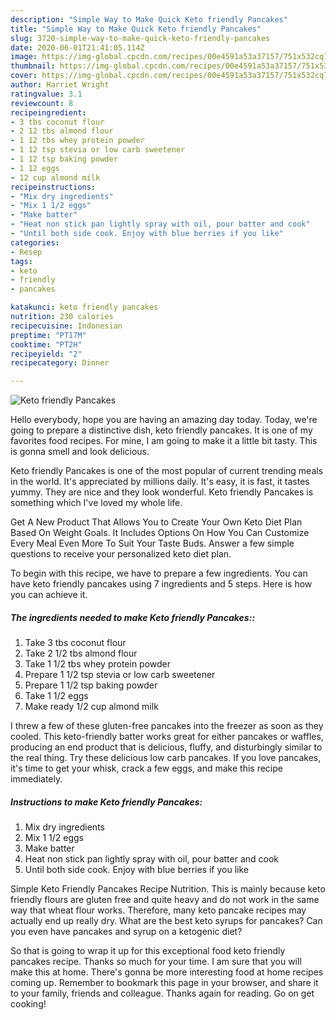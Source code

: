 ```yaml
---
description: "Simple Way to Make Quick Keto friendly Pancakes"
title: "Simple Way to Make Quick Keto friendly Pancakes"
slug: 3720-simple-way-to-make-quick-keto-friendly-pancakes
date: 2020-06-01T21:41:05.114Z
image: https://img-global.cpcdn.com/recipes/00e4591a53a37157/751x532cq70/keto-friendly-pancakes-recipe-main-photo.jpg
thumbnail: https://img-global.cpcdn.com/recipes/00e4591a53a37157/751x532cq70/keto-friendly-pancakes-recipe-main-photo.jpg
cover: https://img-global.cpcdn.com/recipes/00e4591a53a37157/751x532cq70/keto-friendly-pancakes-recipe-main-photo.jpg
author: Harriet Wright
ratingvalue: 3.1
reviewcount: 8
recipeingredient:
- 3 tbs coconut flour
- 2 12 tbs almond flour
- 1 12 tbs whey protein powder
- 1 12 tsp stevia or low carb sweetener
- 1 12 tsp baking powder
- 1 12 eggs
- 12 cup almond milk
recipeinstructions:
- "Mix dry ingredients"
- "Mix 1 1/2 eggs"
- "Make batter"
- "Heat non stick pan lightly spray with oil, pour batter and cook"
- "Until both side cook. Enjoy with blue berries if you like"
categories:
- Resep
tags:
- keto
- friendly
- pancakes

katakunci: keto friendly pancakes
nutrition: 230 calories
recipecuisine: Indonesian
preptime: "PT17M"
cooktime: "PT2H"
recipeyield: "2"
recipecategory: Dinner

---
```



![Keto friendly Pancakes](https://img-global.cpcdn.com/recipes/00e4591a53a37157/751x532cq70/keto-friendly-pancakes-recipe-main-photo.jpg)

Hello everybody, hope you are having an amazing day today. Today, we're going to prepare a distinctive dish, keto friendly pancakes. It is one of my favorites food recipes. For mine, I am going to make it a little bit tasty. This is gonna smell and look delicious.

Keto friendly Pancakes is one of the most popular of current trending meals in the world. It's appreciated by millions daily. It's easy, it is fast, it tastes yummy. They are nice and they look wonderful. Keto friendly Pancakes is something which I've loved my whole life.

Get A New Product That Allows You to Create Your Own Keto Diet Plan Based On Weight Goals. It Includes Options On How You Can Customize Every Meal Even More To Suit Your Taste Buds. Answer a few simple questions to receive your personalized keto diet plan.


To begin with this recipe, we have to prepare a few ingredients. You can have keto friendly pancakes using 7 ingredients and 5 steps. Here is how you can achieve it.

##### The ingredients needed to make Keto friendly Pancakes::

1. Take 3 tbs coconut flour
1. Take 2 1/2 tbs almond flour
1. Take 1 1/2 tbs whey protein powder
1. Prepare 1 1/2 tsp stevia or low carb sweetener
1. Prepare 1 1/2 tsp baking powder
1. Take 1 1/2 eggs
1. Make ready 1/2 cup almond milk


I threw a few of these gluten-free pancakes into the freezer as soon as they cooled. This keto-friendly batter works great for either pancakes or waffles, producing an end product that is delicious, fluffy, and disturbingly similar to the real thing. Try these delicious low carb pancakes. If you love pancakes, it&#39;s time to get your whisk, crack a few eggs, and make this recipe immediately. 

##### Instructions to make Keto friendly Pancakes:

1. Mix dry ingredients
1. Mix 1 1/2 eggs
1. Make batter
1. Heat non stick pan lightly spray with oil, pour batter and cook
1. Until both side cook. Enjoy with blue berries if you like


Simple Keto Friendly Pancakes Recipe Nutrition. This is mainly because keto friendly flours are gluten free and quite heavy and do not work in the same way that wheat flour works. Therefore, many keto pancake recipes may actually end up really dry. What are the best keto syrups for pancakes? Can you even have pancakes and syrup on a ketogenic diet? 

So that is going to wrap it up for this exceptional food keto friendly pancakes recipe. Thanks so much for your time. I am sure that you will make this at home. There's gonna be more interesting food at home recipes coming up. Remember to bookmark this page in your browser, and share it to your family, friends and colleague. Thanks again for reading. Go on get cooking!

